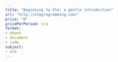 ```yaml
---
title: "Beginning to Elm: a gentle introduction"
url: "http://elmprogramming.com/"
price: "0"
pricePerPeriod: n/a
format: 
- ebook
- document
- code
subject: 
- elm
---
```

